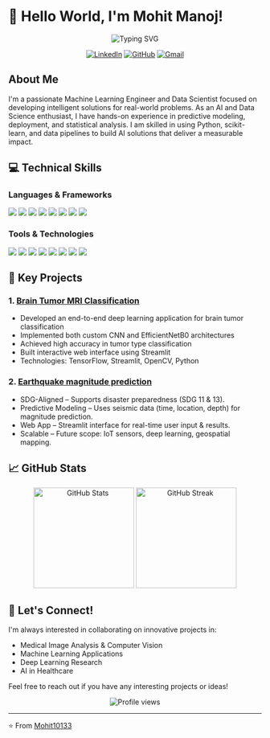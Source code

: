 # 👋 Hello World, I'm Mohit Manoj!

<div align="center">
  <img src="https://readme-typing-svg.demolab.com?font=Fira+Code&weight=600&size=28&duration=3000&pause=1000&color=3B88C3&center=true&vCenter=true&random=false&width=435&lines=Machine+Learning+Engineer;Deep+Learning+Enthusiast;AI+Developer;Data+Analyst" alt="Typing SVG" />
</div>

<div align="center">
  
[![LinkedIn](https://img.shields.io/badge/LinkedIn-0077B5?style=for-the-badge&logo=linkedin&logoColor=white)](https://www.linkedin.com/in/mohit-manoj)
[![GitHub](https://img.shields.io/badge/GitHub-100000?style=for-the-badge&logo=github&logoColor=white)](https://github.com/Mohit10133)
[![Gmail](https://img.shields.io/badge/Gmail-D14836?style=for-the-badge&logo=gmail&logoColor=white)](mailto:mohit2002coc@gmail.com)

</div>

##  About Me

I'm a passionate Machine Learning Engineer and Data Scientist focused on developing intelligent solutions for real-world problems. As an AI and Data Science enthusiast, I have hands-on experience in predictive modeling, deployment, and statistical analysis. I am skilled in using Python, scikit-learn, and data pipelines to build AI solutions that deliver a measurable impact.

## 💻 Technical Skills

### Languages & Frameworks
<p align="left">
  <img src="https://img.shields.io/badge/Python-3776AB?style=for-the-badge&logo=python&logoColor=white" />
  <img src="https://img.shields.io/badge/TensorFlow-FF6F00?style=for-the-badge&logo=tensorflow&logoColor=white" />
  <img src="https://img.shields.io/badge/PyTorch-EE4C2C?style=for-the-badge&logo=pytorch&logoColor=white" />
  <img src="https://img.shields.io/badge/scikit--learn-F7931E?style=for-the-badge&logo=scikit-learn&logoColor=white" />
  <img src="https://img.shields.io/badge/OpenCV-27338e?style=for-the-badge&logo=OpenCV&logoColor=white" />
  <img src="https://img.shields.io/badge/Keras-D00000?style=for-the-badge&logo=Keras&logoColor=white" />
  <img src="https://img.shields.io/badge/Java-ED8B00?style=for-the-badge&logo=openjdk&logoColor=white" />
  <img src="https://img.shields.io/badge/MySQL-005C84?style=for-the-badge&logo=mysql&logoColor=white" />
</p>

### Tools & Technologies
<p align="left">
  <img src="https://img.shields.io/badge/Jupyter-F37626.svg?&style=for-the-badge&logo=Jupyter&logoColor=white" />
  <img src="https://img.shields.io/badge/Git-F05032?style=for-the-badge&logo=git&logoColor=white" />
  <img src="https://img.shields.io/badge/Docker-2CA5E0?style=for-the-badge&logo=docker&logoColor=white" />
  <img src="https://img.shields.io/badge/Streamlit-FF4B4B?style=for-the-badge&logo=Streamlit&logoColor=white" />
  <img src="https://img.shields.io/badge/Flask-000000?style=for-the-badge&logo=flask&logoColor=white" />
  <img src="https://img.shields.io/badge/conda-342B029.svg?&style=for-the-badge&logo=anaconda&logoColor=white" />
  <img src="https://img.shields.io/badge/PowerBI-F2C811?style=for-the-badge&logo=Power%20BI&logoColor=white" />
  <img src="https://img.shields.io/badge/Amazon_AWS-FF9900?style=for-the-badge&logo=amazonaws&logoColor=white" />
</p>

## 🎯 Key Projects

### 1. [Brain Tumor MRI Classification](https://github.com/Mohit10133/streamlit_brain_tumor_app)
- Developed an end-to-end deep learning application for brain tumor classification
- Implemented both custom CNN and EfficientNetB0 architectures
- Achieved high accuracy in tumor type classification
- Built interactive web interface using Streamlit
- Technologies: TensorFlow, Streamlit, OpenCV, Python

### 2. [Earthquake magnitude prediction](https://github.com/Mohit10133/Earthquake_magnitude_Prediction)
- SDG-Aligned – Supports disaster preparedness (SDG 11 & 13).
- Predictive Modeling – Uses seismic data (time, location, depth) for magnitude prediction.
- Web App – Streamlit interface for real-time user input & results.
- Scalable – Future scope: IoT sensors, deep learning, geospatial mapping.

## 📈 GitHub Stats

<div align="center">
  <img src="https://github-readme-stats.vercel.app/api?username=Mohit10133&show_icons=true&theme=tokyonight" alt="GitHub Stats" height="200" />
  <img src="https://github-readme-streak-stats.herokuapp.com/?user=Mohit10133&theme=tokyonight" alt="GitHub Streak" height="200" />
</div>

## 🤝 Let's Connect!

I'm always interested in collaborating on innovative projects in:
- Medical Image Analysis & Computer Vision
- Machine Learning Applications
- Deep Learning Research
- AI in Healthcare

Feel free to reach out if you have any interesting projects or ideas!

<div align="center">
  <img src="https://komarev.com/ghpvc/?username=Mohit10133&style=flat-square&color=blue" alt="Profile views"/>
</div>

---
⭐️ From [Mohit10133](https://github.com/Mohit10133)
